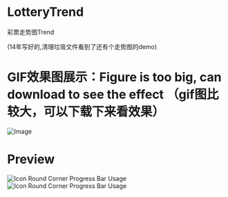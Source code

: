# LotteryTrend
彩票走势图Trend

(14年写好的,清理垃圾文件看到了还有个走势图的demo)

GIF效果图展示：Figure is too big, can download to see the effect
（gif图比较大，可以下载下来看效果）
=====================
![Image](https://github.com/TheMelody/LotteryTrend/blob/master/LotteryChart_pic2.gif
)

Preview
======================
![Icon Round Corner Progress Bar Usage](https://github.com/TheMelody/LotteryTrend/blob/master/Screenshot_20160909-130519.png
)
![Icon Round Corner Progress Bar Usage](https://github.com/TheMelody/LotteryTrend/blob/master/Screenshot_20160909-130533.png
)

